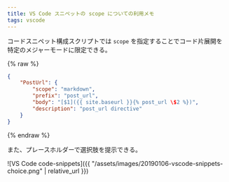 ```yaml
---
title: VS Code スニペットの scope についての利用メモ
tags: vscode
---
```


コードスニペット構成スクリプトでは `scope` を指定することでコード片展開を特定のメジャーモードに限定できる。

{% raw %}
```json
{
    "PostUrl": {
        "scope": "markdown",
        "prefix": "post_url",
        "body": "[$1]({{ site.baseurl }}{% post_url \$2 %})",
        "description": "post_url directive"
    }
}
```
{% endraw %}

また、プレースホルダーで選択肢を提示できる。

![VS Code code-snippets]({{ "/assets/images/20190106-vscode-snippets-choice.png" | relative_url }})
